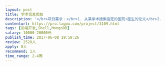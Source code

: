 ```yaml
---                
layout: post       
title: 学术信息爬取           
description: '</br>项目需求：</br>1. 从某学术搜索指定的医院+医生的论文</br>2. 抓取医生的论文摘要，关键词，引用，合作作者，刊物等信息</br>3. 抓取医生的汇总H-Index, G-Index信息</br>4. 指定使用nodeJS+Mongodb</br>5. 交付代码和指定医生列表(数百量级)的论文数据</br>6. 代码结构良好，可配置性强</br>'     
contenturl: https://pro.lagou.com/project/3109.html      
tags: [后端开发,Shell,MongoDB]            
salary: 10000-20000元          
publish_time: 2017-06-08 19:58:26         
review: 2528人                   
apply: 8人                   
recommend: 1人                   
time_range: 2-4周              
---                 
```

